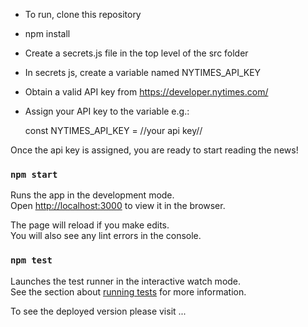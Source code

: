- To run, clone this repository
- npm install
- Create a secrets.js file in the top level of the src folder
- In secrets js, create a variable named NYTIMES_API_KEY
- Obtain a valid API key from https://developer.nytimes.com/
- Assign your API key to the variable e.g.:

  const NYTIMES_API_KEY = //your api key//

Once the api key is assigned, you are ready to start reading the news!

### `npm start`

Runs the app in the development mode.<br>
Open [http://localhost:3000](http://localhost:3000) to view it in the browser.

The page will reload if you make edits.<br>
You will also see any lint errors in the console.

### `npm test`

Launches the test runner in the interactive watch mode.<br>
See the section about [running tests](https://facebook.github.io/create-react-app/docs/running-tests) for more information.

To see the deployed version please visit ...
